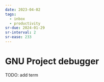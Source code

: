 ```yaml
---
date: 2023-04-02
tags:
  - inbox
  - productivity
sr-due: 2024-01-29
sr-interval: 2
sr-ease: 233
---
```


# GNU Project debugger

TODO: add term
